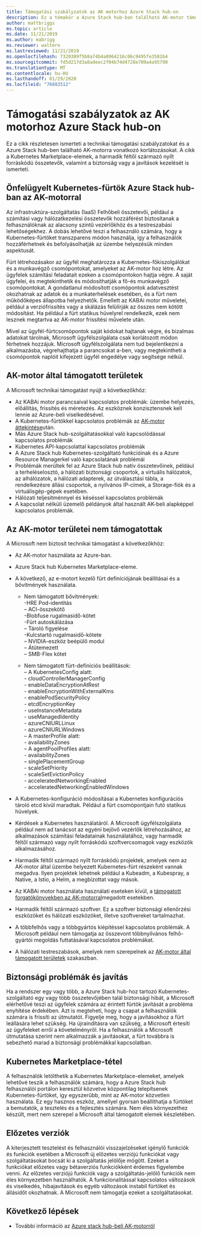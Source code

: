 ```yaml
---
title: Támogatási szabályzatok az AK motorhoz Azure Stack hub-on
description: Ez a témakör a Azure Stack hub-ban található AK-motor támogatási szabályzatait tartalmazza.
author: mattbriggs
ms.topic: article
ms.date: 11/21/2019
ms.author: mabrigg
ms.reviewer: waltero
ms.lastreviewed: 11/21/2019
ms.openlocfilehash: 7320389f5b8a74b4a8964216c06c9495fe3581b4
ms.sourcegitcommit: fd5d217d3a8adeec2f04b74d4728e709a4a95790
ms.translationtype: MT
ms.contentlocale: hu-HU
ms.lasthandoff: 01/29/2020
ms.locfileid: "76883512"
---
```

# <a name="support-policies-for-aks-engine-on-azure-stack-hub"></a>Támogatási szabályzatok az AK motorhoz Azure Stack hub-on

Ez a cikk részletesen ismerteti a technikai támogatási szabályzatokat és a Azure Stack hub-ben található AK-motorra vonatkozó korlátozásokat. A cikk a Kubernetes Marketplace-elemek, a harmadik féltől származó nyílt forráskódú összetevők, valamint a biztonság vagy a javítások kezelését is ismerteti. 

## <a name="self-managed-kubernetes-clusters-on-azure-stack-hub-with-aks-engine"></a>Önfelügyelt Kubernetes-fürtök Azure Stack hub-ban az AK-motorral

Az infrastruktúra-szolgáltatás (IaaS) Felhőbeli összetevői, például a számítási vagy hálózatkezelési összetevők hozzáférést biztosítanak a felhasználóknak az alacsony szintű vezérlőkhöz és a testreszabási lehetőségekhez. A dobás lehetővé teszi a felhasználó számára, hogy a Kubernetes-fürtöket transzparens módon használja, így a felhasználók hozzáférhetnek és befolyásolhatják az üzembe helyezésük minden aspektusát.

Fürt létrehozásakor az ügyfél meghatározza a Kubernetes-főkiszolgálókat és a munkavégző csomópontokat, amelyeket az AK-motor hoz létre. Az ügyfelek számítási feladatait ezeken a csomópontokon hajtja végre. A saját ügyfelei, és megtekinthetik és módosíthatják a fő-és munkavégző csomópontokat. A gondatlanul módosított csomópontok adatvesztést okozhatnak az adatok és a munkaterhelések esetében, és a fürt nem működőképes állapotba helyezhetők. Emellett az KABAi motor műveletei, például a verziófrissítés vagy a skálázás felülírják az összes nem kötött módosítást. Ha például a fürt statikus hüvelyrel rendelkezik, ezek nem lesznek megtartva az AK-motor frissítési művelete után.

Mivel az ügyfél-fürtcsomópontok saját kódokat hajtanak végre, és bizalmas adatokat tárolnak, Microsoft ügyfélszolgálata csak korlátozott módon férhetnek hozzájuk. Microsoft ügyfélszolgálata nem tud bejelentkezni a alkalmazásba, végrehajthatja a parancsokat a-ben, vagy megtekintheti a csomópontok naplóit kifejezett ügyfél engedélye vagy segítsége nélkül.

## <a name="aks-engine-supported-areas"></a>AK-motor által támogatott területek

A Microsoft technikai támogatást nyújt a következőkhöz:

-  Az KABAi motor parancsaival kapcsolatos problémák: üzembe helyezés, előállítás, frissítés és méretezés. Az eszköznek konzisztensnek kell lennie az Azure-beli viselkedésével.
-  A Kubernetes-fürtökkel kapcsolatos problémák az [AK-motor áttekintése](azure-stack-kubernetes-aks-engine-overview.md)után.
-  Más Azure Stack hub-szolgáltatásokkal való kapcsolódással kapcsolatos problémák 
-  Kubernetes API-kapcsolattal kapcsolatos problémák
-  A Azure Stack hub Kubernetes-szolgáltató funkcióinak és a Azure Resource Managerkel való kapcsolatának problémái
-  Problémák merültek fel az Azure Stack hub natív összetevőinek, például a terheléselosztó, a hálózati biztonsági csoportok, a virtuális hálózatok, az alhálózatok, a hálózati adapterek, az útválasztási tábla, a rendelkezésre állási csoportok, a nyilvános IP-címek, a Storage-fiók és a virtuálisgép-gépek esetében. 
-  Hálózati teljesítménnyel és késéssel kapcsolatos problémák
-  A kapcsolat nélküli üzemelő példányok által használt AK-beli alapképpel kapcsolatos problémák. 

## <a name="aks-engine-areas-not-supported"></a>Az AK-motor területei nem támogatottak

A Microsoft nem biztosít technikai támogatást a következőkhöz:

-  Az AK-motor használata az Azure-ban.
-  Azure Stack hub Kubernetes Marketplace-eleme.
-  A következő, az e-motort kezelő fürt definíciójának beállításai és a bővítmények használata.
    -  Nem támogatott bővítmények:  
            -HRE Pod-identitás  
            – ACI-összekötő  
            -Blobfuse rugalmasidő-kötet  
            -Fürt autoskálázása  
            – Tároló figyelése  
            -Kulcstartó rugalmasidő-kötete  
            – NVIDIA-eszköz beépülő modul  
            – Átütemezett  
            – SMB-Flex kötet  
        
    -  Nem támogatott fürt-definíciós beállítások:  
            – A KubernetesConfig alatt:  
                    - cloudControllerManagerConfig  
                    - enableDataEncryptionAtRest  
                    - enableEncryptionWithExternalKms  
                    - enablePodSecurityPolicy  
                    - etcdEncryptionKey  
                    - useInstanceMetadata  
                    - useManagedIdentity  
                    - azureCNIURLLinux  
                    - azureCNIURLWindows  
            – A masterProfile alatt:  
                    - availabilityZones  
            – A agentPoolProfiles alatt:  
                    - availabilityZones  
                    – singlePlacementGroup  
                    - scaleSetPriority  
                    - scaleSetEvictionPolicy  
                    - acceleratedNetworkingEnabled  
                    - acceleratedNetworkingEnabledWindows

-  A Kubernetes-konfiguráció módosításai a Kubernetes konfigurációs tároló etcd kívül maradtak. Például a fürt csomópontjain futó statikus hüvelyek.
-  Kérdések a Kubernetes használatáról. A Microsoft ügyfélszolgálata például nem ad tanácsot az egyéni bejövő vezérlők létrehozásához, az alkalmazások számítási feladatainak használatához, vagy harmadik féltől származó vagy nyílt forráskódú szoftvercsomagok vagy eszközök alkalmazásához.
-  Harmadik féltől származó nyílt forráskódú projektek, amelyek nem az AK-motor által üzembe helyezett Kubernetes-fürt részeként vannak megadva. Ilyen projektek lehetnek például a Kubeadm, a Kubespray, a Native, a Istio, a Helm, a megbízottat vagy mások.
-  Az KABAi motor használata használati eseteken kívül, a [támogatott forgatókönyvekben az AK-motorral](azure-stack-kubernetes-aks-engine-overview.md#supported-scenarios-with-the-aks-engine)megadott esetekben.
-  Harmadik féltől származó szoftver. Ez a szoftver biztonsági ellenőrzési eszközöket és hálózati eszközöket, illetve szoftvereket tartalmazhat.
-  A többfelhős vagy a többgyártós kiépítéssel kapcsolatos problémák. A Microsoft például nem támogatja az összevont többnyilvános felhő-gyártói megoldás futtatásával kapcsolatos problémákat.
-  A hálózati testreszabások, amelyek nem szerepelnek az [AK-motor által támogatott területek](#aks-engine-supported-areas) szakaszban.

##  <a name="security-issues-and-patching"></a>Biztonsági problémák és javítás

Ha a rendszer egy vagy több, a Azure Stack hub-hoz tartozó Kubernetes-szolgáltató egy vagy több összetevőjében talál biztonsági hibát, a Microsoft elérhetővé teszi az ügyfelek számára az érintett fürtök javítását a probléma enyhítése érdekében. Azt is megteheti, hogy a csapat a felhasználók számára is frissíti az útmutatót. Figyelje meg, hogy a javításokhoz a fürt leállására lehet szükség. Ha újraindításra van szükség, a Microsoft értesíti az ügyfeleket erről a követelményről. Ha a felhasználók a Microsoft útmutatása szerint nem alkalmazzák a javításokat, a fürt továbbra is sebezhető marad a biztonsági problémákkal kapcsolatban.

## <a name="kubernetes-marketplace-item"></a>Kubernetes Marketplace-tétel

A felhasználók letölthetik a Kubernetes Marketplace-elemeket, amelyek lehetővé teszik a felhasználók számára, hogy a Azure Stack hub felhasználói portálon keresztül közvetve központilag telepítsenek Kubernetes-fürtöket, így egyszerűbb, mint az AK-motor közvetlen használata. Ez egy hasznos eszköz, amellyel gyorsan beállíthatja a fürtöket a bemutatók, a tesztelés és a fejlesztés számára. Nem éles környezethez készült, mert nem szerepel a Microsoft által támogatott elemek készletében.

## <a name="preview-features"></a>Előzetes verziók

A kiterjesztett tesztelést és felhasználói visszajelzéseket igénylő funkciók és funkciók esetében a Microsoft új előzetes verziójú funkciókat vagy szolgáltatásokat bocsát ki a szolgáltatás jelölője mögött. Ezeket a funkciókat előzetes vagy bétaverziós funkciókként érdemes figyelembe venni. Az előzetes verziójú funkciók vagy a szolgáltatás-jelölő funkciók nem éles környezetben használhatók. A funkcionalitással kapcsolatos változások és viselkedés, hibajavítások és egyéb változások instabil fürtöket és állásidőt okozhatnak. A Microsoft nem támogatja ezeket a szolgáltatásokat.

## <a name="next-steps"></a>Következő lépések

- További információ az [Azure stack hub-beli AK-motorról](azure-stack-kubernetes-aks-engine-overview.md)
